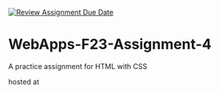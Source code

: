 [![Review Assignment Due Date](https://classroom.github.com/assets/deadline-readme-button-24ddc0f5d75046c5622901739e7c5dd533143b0c8e959d652212380cedb1ea36.svg)](https://classroom.github.com/a/4tKarLeg)
# WebApps-F23-Assignment-4
A practice assignment for HTML with CSS

hosted at <a href =  "https://44-563-webapps-f23.github.io/44563-webapps-f23-assignment4-HariniBeeram/">
